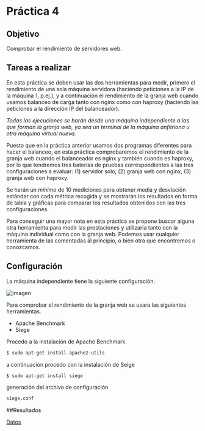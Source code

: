 # Práctica 4

## Objetivo
Comprobar el rendimiento de servidores web.

## Tareas a realizar
En esta práctica se deben usar las dos herramientas para medir, primero el rendimiento de una sola máquina servidora (haciendo peticiones a la IP de la máquina 1, p.ej.), y a continuación el rendimiento de la granja web cuando usamos balanceo de carga tanto con nginx como con haproxy (haciendo las peticiones a la dirección IP del balanceador).

*Todas las ejecuciones se harán desde una máquina independiente a las que forman la granja web, ya sea un terminal de la máquina anfitriona u otra máquina virtual nueva.* 

Puesto que en la práctica anterior usamos dos programas diferentes para hacer el balanceo, en esta práctica comprobaremos el rendimiento de la granja web cuando el balanceador es nginx y también cuando es haproxy, por lo que tendremos tres baterías de pruebas correspondientes a las tres configuraciones a evaluar: (1) servidor solo, (2) granja web con nginx, (3) granja web con haproxy.

Se harán un *mínimo* de 10 mediciones para obtener media y desviación estándar con cada métrica recogida y se mostrarán los resultados en forma de tabla y gráficas para comparar los resultados obtenidos con las tres configuraciones.

Para conseguir una mayor nota en esta práctica se propone buscar alguna otra herramienta para medir las prestaciones y utilizarla tanto con la máquina individual como con la granja web. Podemos usar cualquier herramienta de las comentadas al principio, o bien otra que encontremos o conozcamos.
## Configuración 

La máquina independiente tiene la siguiente configuración.

![imagen](https://github.com/marlenelis/SWAP1516/blob/master/images/p4_1.jpg)

Para  comprobar el rendimiento de la granja web  se usara las siguientes herramientas.
- Apache Benchmark
- Siege


Procedo a la instalación de Apache Benchmark.

````sh
$ sudo apt-get install apache2-utils
````

a continuación procedo con la instalación de Seige

````sh
$ sudo apt-get install siege
````
generación del archivo de configuración

````sh
siege.conf
````

##Resultados

[Datos][tabla]

[tabla]:https://docs.google.com/spreadsheets/d/1TM30ZFnYA6Yj4I-MeIlKWQIbzIzJky37a6YdDkl9Y_w/edit?usp=sharing
